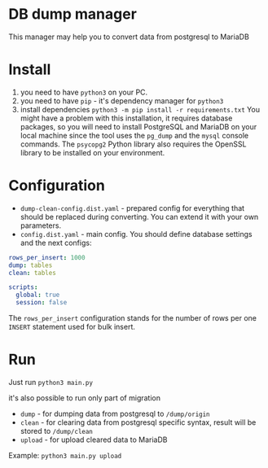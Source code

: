 # DB dump manager
This manager may help you to convert data from postgresql to MariaDB

# Install
1. you need to have `python3` on your PC.
2. you need to have `pip` - it's dependency manager for `python3`
3. install dependencies `python3 -m pip install -r requirements.txt`
You might have a problem with this installation, it requires database packages, so you will need to install PostgreSQL and MariaDB on your local machine since the tool uses the `pg_dump` and the `mysql` console commands. The `psycopg2` Python library also requires the OpenSSL library to be installed on your environment.

# Configuration
 - `dump-clean-config.dist.yaml` - prepared config for everything that should be replaced during converting. You can extend it with your own parameters.
 - `config.dist.yaml` - main config. You should define database settings and the next configs:
```yaml
rows_per_insert: 1000
dump: tables
clean: tables

scripts:
  global: true
  session: false
```
The `rows_per_insert` configuration stands for the number of rows per one `INSERT` statement used for bulk insert.
# Run
Just run `python3 main.py`

it's also possible to run only part of migration
 - `dump` - for dumping data from postgresql to `/dump/origin`
 - `clean` - for clearing data from postgresql specific syntax, result will be stored to `/dump/clean`
 - `upload` - for upload cleared data to MariaDB

Example: `python3 main.py upload`
